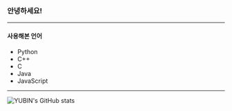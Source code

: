 ### 안녕하세요!
---
#### 사용해본 언어
- Python
- C++
- C
- Java
- JavaScript    

---
![YUBIN's GitHub stats](https://github-readme-stats.vercel.app/api?username={}&show_icons=true&?count_private=true)
